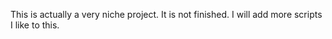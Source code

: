 This is actually a very niche project. It is not finished. I will add more scripts I like to this. 
